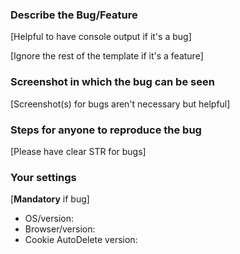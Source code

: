 
### Describe the Bug/Feature

[Helpful to have console output if it's a bug]

[Ignore the rest of the template if it's a feature]

### Screenshot in which the bug can be seen

[Screenshot(s) for bugs aren't necessary but helpful]

### Steps for anyone to reproduce the bug

[Please have clear STR for bugs]

### Your settings 

[**Mandatory** if bug]

- OS/version: 
- Browser/version: 
- Cookie AutoDelete version: 